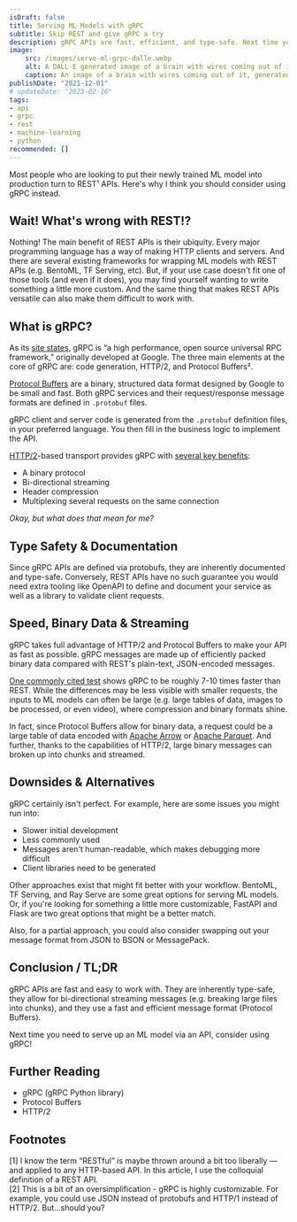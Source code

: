 ```yaml
---
isDraft: false
title: Serving ML Models with gRPC
subtitle: Skip REST and give gRPC a try
description: gRPC APIs are fast, efficient, and type-safe. Next time you need to create an ML prediction service, ditch REST and give gRPC a shot!
image:
    src: /images/serve-ml-grpc-dalle.webp
    alt: A DALL-E generated image of a brain with wires coming out of it.
    caption: An image of a brain with wires coming out of it, generated by DALL-E.
publishDate: "2021-12-01"
# updateDate: "2023-02-16"
tags:
- api
- grpc
- rest
- machine-learning
- python
recommended: []
---
```


Most people who are looking to put their newly trained ML model into production turn to REST¹ APIs. Here's why I think you should consider using gRPC instead.

## Wait! What's wrong with REST!?

Nothing! The main benefit of REST APIs is their ubiquity. Every major programming language has a way of making HTTP clients and servers. And there are several existing frameworks for wrapping ML models with REST APIs (e.g. BentoML, TF Serving, etc). But, if your use case doesn't fit one of those tools (and even if it does), you may find yourself wanting to write something a little more custom. And the same thing that makes REST APIs versatile can also make them difficult to work with.

## What is gRPC?

As its [site states](https://grpc.io/), gRPC is “a high performance, open source universal RPC framework,” originally developed at Google. The three main elements at the core of gRPC are: code generation, HTTP/2, and Protocol Buffers².

[Protocol Buffers](https://developers.google.com/protocol-buffers) are a binary, structured data format designed by Google to be small and fast. Both gRPC services and their request/response message formats are defined in `.protobuf` files.

gRPC client and server code is generated from the `.protobuf` definition files, in your preferred language. You then fill in the business logic to implement the API.

[HTTP/2](https://developers.google.com/web/fundamentals/performance/http2)-based transport provides gRPC with [several key benefits](https://grpc.io/blog/grpc-load-balancing/#why-grpc):

- A binary protocol
- Bi-directional streaming
- Header compression
- Multiplexing several requests on the same connection

_Okay, but what does that mean for me?_

## Type Safety & Documentation

Since gRPC APIs are defined via protobufs, they are inherently documented and type-safe. Conversely, REST APIs have no such guarantee you would need extra tooling like OpenAPI to define and document your service as well as a library to validate client requests.

## Speed, Binary Data & Streaming

gRPC takes full advantage of HTTP/2 and Protocol Buffers to make your API as fast as possible. gRPC messages are made up of efficiently packed binary data compared with REST's plain-text, JSON-encoded messages.

[One commonly cited test](https://medium.com/@EmperorRXF/evaluating-performance-of-rest-vs-grpc-1b8bdf0b22da) shows gRPC to be roughly 7-10 times faster than REST. While the differences may be less visible with smaller requests, the inputs to ML models can often be large (e.g. large tables of data, images to be processed, or even video), where compression and binary formats shine.

In fact, since Protocol Buffers allow for binary data, a request could be a large table of data encoded with [Apache Arrow](https://arrow.apache.org/) or [Apache Parquet](https://parquet.apache.org/). And further, thanks to the capabilities of HTTP/2, large binary messages can broken up into chunks and streamed.

## Downsides & Alternatives

gRPC certainly isn't perfect. For example, here are some issues you might run into:

- Slower initial development
- Less commonly used
- Messages aren't human-readable, which makes debugging more difficult
- Client libraries need to be generated

Other approaches exist that might fit better with your workflow. BentoML, TF Serving, and Ray Serve are some great options for serving ML models. Or, if you're looking for something a little more customizable, FastAPI and Flask are two great options that might be a better match.

Also, for a partial approach, you could also consider swapping out your message format from JSON to BSON or MessagePack.

## Conclusion / TL;DR

gRPC APIs are fast and easy to work with. They are inherently type-safe, they allow for bi-directional streaming messages (e.g. breaking large files into chunks), and they use a fast and efficient message format (Protocol Buffers).

Next time you need to serve up an ML model via an API, consider using gRPC!

## Further Reading

- gRPC (gRPC Python library)
- Protocol Buffers
- HTTP/2

## Footnotes

[1] I know the term “RESTful” is maybe thrown around a bit too liberally — and applied to any HTTP-based API. In this article, I use the colloquial definition of a REST API.  
[2] This is a bit of an oversimplification - gRPC is highly customizable. For example, you could use JSON instead of protobufs and HTTP/1 instead of HTTP/2. But...should you?

